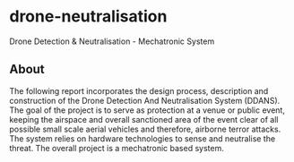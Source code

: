 # drone-neutralisation
Drone Detection &amp; Neutralisation - Mechatronic System

## About
The following report incorporates the design process, description and construction of the Drone Detection And Neutralisation System (DDANS). The goal of the project is to serve as protection at a venue or public event, keeping the airspace and overall sanctioned area of the event clear of all possible small scale aerial vehicles and therefore, airborne terror attacks. The system relies on hardware technologies to sense and neutralise the threat. The overall project is a mechatronic based system. 
